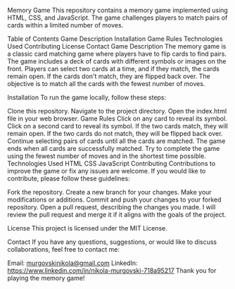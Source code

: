 Memory Game
This repository contains a memory game implemented using HTML, CSS, and JavaScript. The game challenges players to match pairs of cards within a limited number of moves.

Table of Contents
Game Description
Installation
Game Rules
Technologies Used
Contributing
License
Contact
Game Description
The memory game is a classic card matching game where players have to flip cards to find pairs. The game includes a deck of cards with different symbols or images on the front. Players can select two cards at a time, and if they match, the cards remain open. If the cards don't match, they are flipped back over. The objective is to match all the cards with the fewest number of moves.

Installation
To run the game locally, follow these steps:

Clone this repository.
Navigate to the project directory.
Open the index.html file in your web browser.
Game Rules
Click on any card to reveal its symbol.
Click on a second card to reveal its symbol.
If the two cards match, they will remain open.
If the two cards do not match, they will be flipped back over.
Continue selecting pairs of cards until all the cards are matched.
The game ends when all cards are successfully matched.
Try to complete the game using the fewest number of moves and in the shortest time possible.
Technologies Used
HTML
CSS
JavaScript
Contributing
Contributions to improve the game or fix any issues are welcome. If you would like to contribute, please follow these guidelines:

Fork the repository.
Create a new branch for your changes.
Make your modifications or additions.
Commit and push your changes to your forked repository.
Open a pull request, describing the changes you made.
I will review the pull request and merge it if it aligns with the goals of the project.

License
This project is licensed under the MIT License.

Contact
If you have any questions, suggestions, or would like to discuss collaborations, feel free to contact me:

Email: murgovskinikola@gmail.com
LinkedIn: https://www.linkedin.com/in/nikola-murgovski-718a95217
Thank you for playing the memory game!
